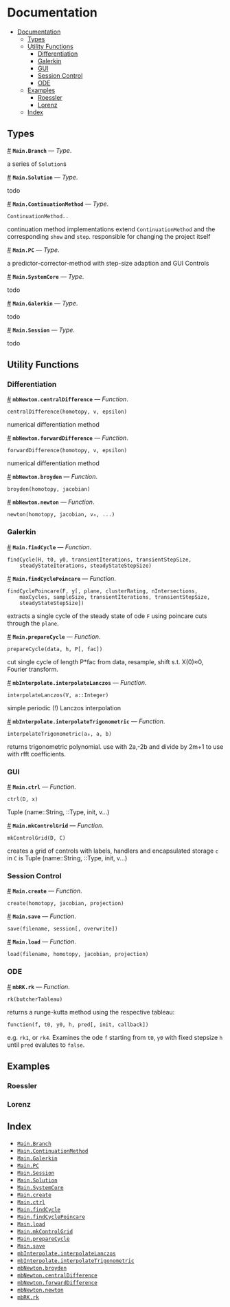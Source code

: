 
<a id='Documentation-1'></a>

# Documentation

- [Documentation](index.md#Documentation-1)
    - [Types](index.md#Types-1)
    - [Utility Functions](index.md#Utility-Functions-1)
        - [Differentiation](index.md#Differentiation-1)
        - [Galerkin](index.md#Galerkin-1)
        - [GUI](index.md#GUI-1)
        - [Session Control](index.md#Session-Control-1)
        - [ODE](index.md#ODE-1)
    - [Examples](index.md#Examples-1)
        - [Roessler](index.md#Roessler-1)
        - [Lorenz](index.md#Lorenz-1)
    - [Index](index.md#Index-1)


<a id='Types-1'></a>

## Types

<a id='Main.Branch' href='#Main.Branch'>#</a>
**`Main.Branch`** &mdash; *Type*.



a series of `Solution`s

<a id='Main.Solution' href='#Main.Solution'>#</a>
**`Main.Solution`** &mdash; *Type*.



todo

<a id='Main.ContinuationMethod' href='#Main.ContinuationMethod'>#</a>
**`Main.ContinuationMethod`** &mdash; *Type*.



```
ContinuationMethod..
```

continuation method implementations extend  `ContinuationMethod` and the corresponding `show` and `step`. responsible for changing the project itself

<a id='Main.PC' href='#Main.PC'>#</a>
**`Main.PC`** &mdash; *Type*.



a predictor-corrector-method with step-size adaption and GUI Controls

<a id='Main.SystemCore' href='#Main.SystemCore'>#</a>
**`Main.SystemCore`** &mdash; *Type*.



todo

<a id='Main.Galerkin' href='#Main.Galerkin'>#</a>
**`Main.Galerkin`** &mdash; *Type*.



todo

<a id='Main.Session' href='#Main.Session'>#</a>
**`Main.Session`** &mdash; *Type*.



todo


<a id='Utility-Functions-1'></a>

## Utility Functions


<a id='Differentiation-1'></a>

### Differentiation

<a id='mbNewton.centralDifference' href='#mbNewton.centralDifference'>#</a>
**`mbNewton.centralDifference`** &mdash; *Function*.



```
centralDifference(homotopy, v, epsilon)
```

numerical differentiation method

<a id='mbNewton.forwardDifference' href='#mbNewton.forwardDifference'>#</a>
**`mbNewton.forwardDifference`** &mdash; *Function*.



```
forwardDifference(homotopy, v, epsilon)
```

numerical differentiation method

<a id='mbNewton.broyden' href='#mbNewton.broyden'>#</a>
**`mbNewton.broyden`** &mdash; *Function*.



```
broyden(homotopy, jacobian)
```

<a id='mbNewton.newton' href='#mbNewton.newton'>#</a>
**`mbNewton.newton`** &mdash; *Function*.



```
newton(homotopy, jacobian, v₀, ...)
```


<a id='Galerkin-1'></a>

### Galerkin

<a id='Main.findCycle' href='#Main.findCycle'>#</a>
**`Main.findCycle`** &mdash; *Function*.



```
findCycle(H, t0, y0, transientIterations, transientStepSize,
    steadyStateIterations, steadyStateStepSize)
```

<a id='Main.findCyclePoincare' href='#Main.findCyclePoincare'>#</a>
**`Main.findCyclePoincare`** &mdash; *Function*.



```
findCyclePoincare(F, y[, plane, clusterRating, nIntersections,
    maxCycles, sampleSize, transientIterations, transientStepSize,
	steadyStateStepSize])
```

extracts a single cycle of the steady state of ode `F` using poincare cuts through the `plane`.

<a id='Main.prepareCycle' href='#Main.prepareCycle'>#</a>
**`Main.prepareCycle`** &mdash; *Function*.



```
prepareCycle(data, h, P[, fac])
```

cut single cycle of length P*fac from data, resample, shift s.t. X(0)≈0, Fourier transform.

<a id='mbInterpolate.interpolateLanczos' href='#mbInterpolate.interpolateLanczos'>#</a>
**`mbInterpolate.interpolateLanczos`** &mdash; *Function*.



```
interpolateLanczos(V, a::Integer)
```

simple periodic (!) Lanczos interpolation

<a id='mbInterpolate.interpolateTrigonometric' href='#mbInterpolate.interpolateTrigonometric'>#</a>
**`mbInterpolate.interpolateTrigonometric`** &mdash; *Function*.



```
interpolateTrigonometric(a₀, a, b)
```

returns trigonometric polynomial. use with 2a,-2b and divide by 2m+1 to use with rfft coefficients.


<a id='GUI-1'></a>

### GUI

<a id='Main.ctrl' href='#Main.ctrl'>#</a>
**`Main.ctrl`** &mdash; *Function*.



```
ctrl(D, x)
```

Tuple (name::String, ::Type, init, v...)

<a id='Main.mkControlGrid' href='#Main.mkControlGrid'>#</a>
**`Main.mkControlGrid`** &mdash; *Function*.



```
mkControlGrid(D, C)
```

creates a grid of controls with labels, handlers and encapsulated storage `c` in `C` is Tuple (name::String, ::Type, init, v...)


<a id='Session-Control-1'></a>

### Session Control

<a id='Main.create' href='#Main.create'>#</a>
**`Main.create`** &mdash; *Function*.



```
create(homotopy, jacobian, projection)
```

<a id='Main.save' href='#Main.save'>#</a>
**`Main.save`** &mdash; *Function*.



```
save(filename, session[, overwrite])
```

<a id='Main.load' href='#Main.load'>#</a>
**`Main.load`** &mdash; *Function*.



```
load(filename, homotopy, jacobian, projection)
```


<a id='ODE-1'></a>

### ODE

<a id='mbRK.rk' href='#mbRK.rk'>#</a>
**`mbRK.rk`** &mdash; *Function*.



```
rk(butcherTableau)
```

returns a runge-kutta method using the respective tableau:

```
function(f, t0, y0, h, pred[, init, callback])
```

e.g. `rk1`, or `rk4`. Examines the ode `f` starting from `t0`, `y0` with fixed stepsize `h` until `pred` evalutes to `false`.


<a id='Examples-1'></a>

## Examples


<a id='Roessler-1'></a>

### Roessler


<a id='Lorenz-1'></a>

### Lorenz


<a id='Index-1'></a>

## Index

- [`Main.Branch`](index.md#Main.Branch)
- [`Main.ContinuationMethod`](index.md#Main.ContinuationMethod)
- [`Main.Galerkin`](index.md#Main.Galerkin)
- [`Main.PC`](index.md#Main.PC)
- [`Main.Session`](index.md#Main.Session)
- [`Main.Solution`](index.md#Main.Solution)
- [`Main.SystemCore`](index.md#Main.SystemCore)
- [`Main.create`](index.md#Main.create)
- [`Main.ctrl`](index.md#Main.ctrl)
- [`Main.findCycle`](index.md#Main.findCycle)
- [`Main.findCyclePoincare`](index.md#Main.findCyclePoincare)
- [`Main.load`](index.md#Main.load)
- [`Main.mkControlGrid`](index.md#Main.mkControlGrid)
- [`Main.prepareCycle`](index.md#Main.prepareCycle)
- [`Main.save`](index.md#Main.save)
- [`mbInterpolate.interpolateLanczos`](index.md#mbInterpolate.interpolateLanczos)
- [`mbInterpolate.interpolateTrigonometric`](index.md#mbInterpolate.interpolateTrigonometric)
- [`mbNewton.broyden`](index.md#mbNewton.broyden)
- [`mbNewton.centralDifference`](index.md#mbNewton.centralDifference)
- [`mbNewton.forwardDifference`](index.md#mbNewton.forwardDifference)
- [`mbNewton.newton`](index.md#mbNewton.newton)
- [`mbRK.rk`](index.md#mbRK.rk)

